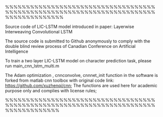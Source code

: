 
%%%%%%%%%%%%%%%%%%%%%%%%%%%%%%%%%%%%%%%%%%%%%%%%%%%%%%%%%%%%%%%%%%%%%%%%%%%%%%%%%%%%%%

Source code of LIC-LSTM model introduced in paper:
Layerwise Interweaving Convolutional LSTM

The source code is submitted to Github anonymously to comply with
the double blind review process of Canadian Conference on Artificial Intelligence

To train a two layer LIC-LSTM model on character prediction task, please run
main_cnn_lstm_multi.m 

The Adam optimization , cnnconvolve, cnnnet_init function in the software is forked from
matlab cnn toolbox with original code link: https://github.com/xuzhenqi/cnn;
The functions are used here for academic purpose only and complies with license rules;


%%%%%%%%%%%%%%%%%%%%%%%%%%%%%%%%%%%%%%%%%%%%%%%%%%%%%%%%%%%%%%%%%%%%%%%%%%%%%%%%%%%%%

